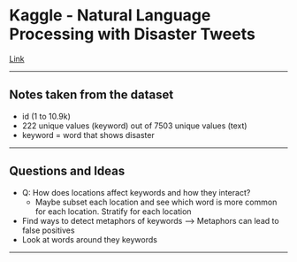 # Kaggle - Natural Language Processing with Disaster Tweets
[Link](https://www.kaggle.com/c/nlp-getting-started/data?select=train.csv)

---
## Notes taken from the dataset 
- id (1 to 10.9k)
- 222 unique values (keyword) out of 7503 unique values (text)
- keyword = word that shows disaster 

---
## Questions and Ideas
- Q:  How does locations affect keywords and how they interact?
  - Maybe subset each location and see which word is more common for each
    location. Stratify for each location 
- Find ways to detect metaphors of keywords --> Metaphors can lead to false
  positives 
- Look at words around they keywords 

---

